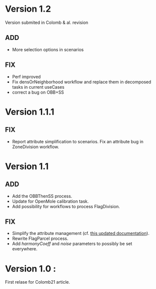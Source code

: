 # Version 1.2
Version submited in Colomb & al. revision

## ADD
  * More selection options in scenarios  

## FIX

  * Perf improved
  * Fix densOrNeighborhood workflow and replace them in decomposed tasks in current useCases 
  * correct a bug on OBB+SS

# Version 1.1.1
## FIX

  * Report attribute simplification to scenarios. Fix an attribute bug in ZoneDivision workflow.
  
# Version 1.1

## ADD
  * Add the OBBThenSS process.
  * Update for OpenMole calibration task.
  * Add possibility for workflows to process FlagDivision.

## FIX

  * Simplify the attribute management (cf. <a href="src/main/resources/doc/AttributePolicy.md">this updated documentation</a>).
  * Rewrite FlagParcel process.
  * Add <i>harmonyCoeff</i> and <i>noise</i> parameters to possibly be set everywhere.


# Version 1.0 : 

First relase for Colomb21 article.